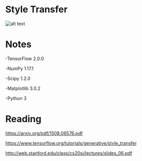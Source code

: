 # Style Transfer

![alt text](https://github.com/samuel500/Deep-Learning-Implementations/raw/master/StyleTransfer/blackpool_farm-painting4232.gif)


# Notes

-TensorFlow 2.0.0

-NumPy 1.17.1

-Scipy 1.2.0

-Matplotlib 3.0.2

-Python 3


# Reading

https://arxiv.org/pdf/1508.06576.pdf

https://www.tensorflow.org/tutorials/generative/style_transfer

http://web.stanford.edu/class/cs20si/lectures/slides_06.pdf
